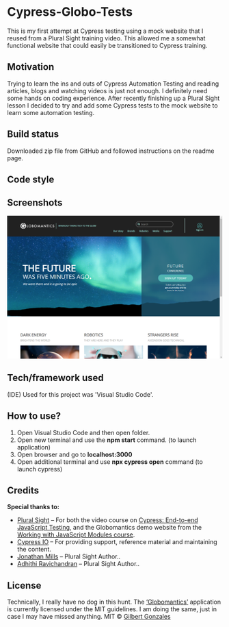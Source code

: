 # Cypress-Globo-Tests
This is my first attempt at Cypress testing using a mock website that I reused from a Plural Sight training video. This allowed me a somewhat functional website that could easily be transitioned to Cypress training.
## Motivation
Trying to learn the ins and outs of Cypress Automation Testing and reading articles, blogs and watching videos is just not enough. I definitely need some hands on coding experience. After recently finishing up a Plural Sight lesson I decided to try and add some Cypress tests to the mock website to learn some automation testing.
## Build status
Downloaded zip file from GitHub and followed instructions on the readme page.
## Code style

## Screenshots
![](public/images/globo.png)
## Tech/framework used
(IDE) Used for this project was 'Visual Studio Code'.
## How to use?
1. Open Visual Studio Code and then open folder.
2. Open new terminal and use the **npm start** command. (to launch application)
3. Open browser and go to **localhost:3000**
4. Open additional terminal and use **npx cypress open** command (to launch cypress)
## Credits
**Special thanks to:**
* [Plural Sight]( https://www.pluralsight.com) – For both the video course on [Cypress: End-to-end JavaScript Testing]( https://www.pluralsight.com/courses/cypress-end-to-end-javascript-testing ), and the Globomantics demo website from the [Working with JavaScript Modules course]( https://www.pluralsight.com/courses/working-javascript-modules).
* [Cypress IO]( https://www.cypress.io/ ) – For providing support, reference material and maintaining the content.
* [Jonathan Mills]( https://www.jeffandjon.com/ ) – Plural Sight Author..
* [Adhithi Ravichandran]( http://adhithiravichandran.com/ ) – Plural Sight Author..
## License
Technically, I really have no dog in this hunt. The [‘Globomantics’]( http://bit.ly/workingwithmodules ) application is currently licensed under the MIT guidelines. I am doing the same, just in case I may have missed anything. 
MIT © [Gilbert Gonzales]()
